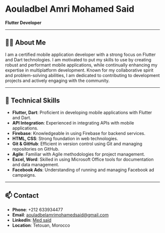# Aouladbel Amri Mohamed Said

**Flutter Developer**

---

## 👨‍💻 About Me

I am a certified mobile application developer with a strong focus on Flutter and Dart technologies. I am motivated to put my skills to use by creating robust and performant mobile applications, while continually enhancing my expertise in multiplatform development. Known for my collaborative spirit and problem-solving abilities, I am dedicated to contributing to development projects and actively engaging with the community.

---

## 🔧 Technical Skills

- **Flutter, Dart**: Proficient in developing mobile applications with Flutter and Dart.
- **API Integration**: Experienced in integrating APIs with mobile applications.
- **Firebase**: Knowledgeable in using Firebase for backend services.
- **HTML, CSS**: Strong foundation in web technologies.
- **Git & GitHub**: Efficient in version control using Git and managing repositories on GitHub.
- **Agile**: Familiar with Agile methodologies for project management.
- **Excel, Word**: Skilled in using Microsoft Office tools for documentation and data management.
- **Facebook Ads**: Understanding of running and managing Facebook ad campaigns.

---

## 📫 Contact

- **Phone**: +212 633934477
- **Email**: aouladbelamrimohamedsaid@gmail.com
- **LinkedIn**: [Med said](https://www.linkedin.com/in/med-said-6534b9206/)
- **Location**: Tetouan, Morocco




<!--
**Medsaid15/medsaid15** is a ✨ _special_ ✨ repository because its `README.md` (this file) appears on your GitHub profile.

Here are some ideas to get you started:

- 🔭 I’m currently working on ...
- 🌱 I’m currently learning ...
- 👯 I’m looking to collaborate on ...
- 🤔 I’m looking for help with ...
- 💬 Ask me about ...
- 📫 How to reach me: ...
- 😄 Pronouns: ...
- ⚡ Fun fact: ...
-->
